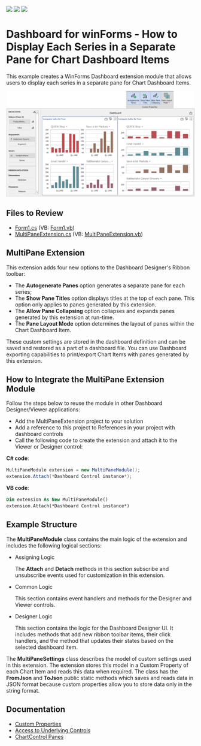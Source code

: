 <!-- default badges list -->
![](https://img.shields.io/endpoint?url=https://codecentral.devexpress.com/api/v1/VersionRange/317850127/20.1.2%2B)
[![](https://img.shields.io/badge/Open_in_DevExpress_Support_Center-FF7200?style=flat-square&logo=DevExpress&logoColor=white)](https://supportcenter.devexpress.com/ticket/details/T954338)
[![](https://img.shields.io/badge/📖_How_to_use_DevExpress_Examples-e9f6fc?style=flat-square)](https://docs.devexpress.com/GeneralInformation/403183)
<!-- default badges end -->

# Dashboard for winForms - How to Display Each Series in a Separate Pane for Chart Dashboard Items  
This example creates a WinForms Dashboard extension module that allows users to display each series in a separate pane for Chart Dashboard Items.

![](images/multi-panes.png)

## Files to Review

* [Form1.cs](./CS/DesignerSample/Form1.cs) (VB: [Form1.vb](./VB/DesignerSample/Form1.vb))
* [MultiPaneExtension.cs](./CS/MultiPaneExtension/MultiPaneModule.cs) (VB: [MultiPaneExtension.vb](./VB/MultiPaneExtension/MultiPaneModule.vb))

## MultiPane Extension  
This extension adds four new options to the Dashboard Designer's Ribbon toolbar: 
 - The **Autogenerate Panes** option generates a separate pane for each series;
 - The **Show Pane Titles** option displays titles at the top of each pane. This option only applies to panes generated by this extension.
 - The **Allow Pane Collapsing** option collapses and expands panes generated by this extension at run-time.
 - The **Pane Layout Mode** option determines the layout of panes within the Chart Dashboard Item. 
 
These custom settings are stored in the dashboard definition and can be saved and restored as a part of a dashboard file. You can use Dashboard exporting capabilities to print/export Chart Items with panes generated by this extension.

## How to Integrate the MultiPane  Extension Module  
Follow the steps below to reuse the module in other Dashboard Designer/Viewer applications:

* Add the MultiPaneExtension project to your solution
* Add a reference to this project to References in your project with dashboard controls
* Call the following code to create the extension and attach it to the Viewer or Designer control:

**C# code**:
```csharp
MultiPaneModule extension = new MultiPaneModule();
extension.Attach(*Dashboard Control instance*);
```

**VB code**: 
```vb
Dim extension As New MultiPaneModule()
extension.Attach(*Dashboard Control instance*)
```
   
## Example Structure  
The **MultiPaneModule** class contains the main logic of the extension and includes the following logical sections: 

* Assigning Logic

   The **Attach** and **Detach** methods in this section subscribe and unsubscribe events used for customization in this extension.

* Common Logic

    This section contains event handlers and methods for the Designer and Viewer controls.

* Designer Logic

    This section contains the logic for the Dashboard Designer UI. It includes methods that add new ribbon toolbar items, their click handlers, and the method that updates their states based on the selected dashboard item.

The **MultiPaneSettings** class describes the model of custom settings used in this extension. The extension stores this model in a Custom Property of each Chart Item and reads this data when required. The class has the **FromJson** and **ToJson** public static methods which saves and reads data in JSON format because custom properties allow you to store data only in the string format. 
  

## Documentation  
* [Custom Properties](https://docs.devexpress.com/Dashboard/401595/winforms-designer/custom-properties)
* [Access to Underlying Controls](https://docs.devexpress.com/Dashboard/401095/winforms-designer/access-to-underlying-controls)
* [ChartControl Panes](https://docs.devexpress.com/WindowsForms/5879/controls-and-libraries/chart-control/chart-elements/diagram/panes)
